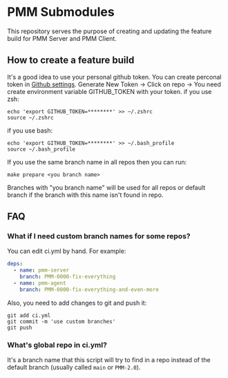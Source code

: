# PMM Submodules

This repository serves the purpose of creating and updating the feature build for PMM Server and PMM Client.

## How to create a feature build

It's a good idea to use your personal github token. You can create perconal token in [Github settings](https://github.com/settings/tokens). Generate New Token -> Click on repo ->  You need create environment variable GITHUB_TOKEN with your token.
if you use zsh:
```console
echo 'export GITHUB_TOKEN=********' >> ~/.zshrc
source ~/.zshrc
```
if you use bash:
```console
echo 'export GITHUB_TOKEN=********' >> ~/.bash_profile
source ~/.bash_profile
```

If you use the same branch name in all repos then you can run:
```console
make prepare <you branch name>
```
Branches with "you branch name" will be used for all repos or default branch if the branch with this name isn't found in repo.


## FAQ
### What if I need custom branch names for some repos?

You can edit ci.yml by hand. For example:
```yaml
deps:
  - name: pmm-server
    branch: PMM-0000-fix-everything
  - name: pmm-agent
    branch: PMM-0000-fix-everything-and-even-more
```
Also, you need to add changes to git and push it:
```
git add ci.yml
git commit -m 'use custom branches'
git push
```

### What's global repo in ci.yml?
It's a branch name that this script will try to find in a repo instead of the default branch (usually called `main` or `PMM-2.0`).